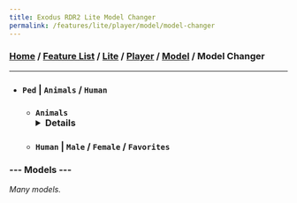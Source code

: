 ```yaml
---
title: Exodus RDR2 Lite Model Changer
permalink: /features/lite/player/model/model-changer
---
```

### [Home](/) / [Feature List](/features) / [Lite](/features/lite) / [Player](/features/lite/player) / [Model](/features/lite/player/model) / Model Changer
---
- ### `Ped` | `Animals` / `Human`   
  - ### `Animals` <details>`Legendary` / `Arabian Horses` / `American Horses` / `Andalusian Horses` / `Appaloosa Horses` / `Ardennes Horses` / `Belgian Horses` / `Dutch Warmblood Horses` / `Misc Horses` / `Story Horses` / `Hungarian Halfbred Horses` / `Kentucky Saddle Horses` / `Missouri Fox Trotter Horses` / `Morgan Horses` / `Murfree Brood Mange Horses` / `Mustang Horses` / `Nokota Horses` / `Shire Horses` / `Tennessee Walker Horses` / `Throughbred Horses` / `Turkoman Horses` / `Birds` / `Wolves` / `Misc`</details>
  - ### `Human` | `Male` / `Female` / `Favorites`
### --- Models ---
*Many models.*
